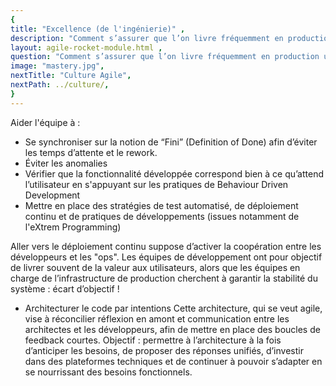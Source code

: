 ```yaml
---
{
title: "Excellence (de l'ingénierie)" ,
description: "Comment s’assurer que l’on livre fréquemment en production un produit de qualité qui répond au besoin de l’utilisateur ?" ,
layout: agile-rocket-module.html ,
question: "Comment s’assurer que l’on livre fréquemment en production un produit de qualité qui répond au besoin de l’utilisateur ?" ,
image: "mastery.jpg",
nextTitle: "Culture Agile",
nextPath: ../culture/,
}
---
```

Aider l'équipe à :
* Se synchroniser sur la notion de “Fini” (Definition of Done) afin d’éviter les temps d’attente et le rework.
* Éviter les anomalies
* Vérifier que la fonctionnalité développée correspond bien à ce qu’attend l’utilisateur en s'appuyant sur les pratiques de Behaviour Driven Development
* Mettre en place des stratégies de test automatisé, de déploiement continu et de pratiques de développements (issues notamment de l'eXtrem Programming)

Aller vers le déploiement continu suppose d’activer la coopération entre les développeurs et les "ops". Les équipes de développement ont pour objectif de livrer souvent de la valeur aux utilisateurs, alors que les équipes en charge de l’infrastructure de production cherchent à garantir la stabilité du système : écart d’objectif !

* Architecturer le code par intentions
Cette architecture, qui se veut agile, vise à réconcilier réflexion en amont et communication entre les architectes et les développeurs, afin de mettre en place des boucles de feedback courtes. 
Objectif : permettre à l’architecture à la fois d’anticiper les besoins, de proposer des réponses unifiés, d’investir dans des plateformes techniques et de continuer à pouvoir s’adapter en se nourrissant des besoins fonctionnels. 

